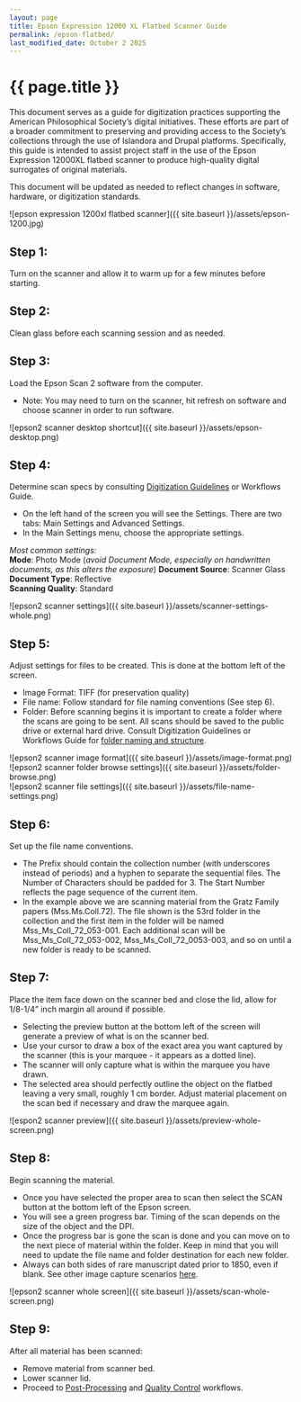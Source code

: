 ```yaml
---
layout: page
title: Epson Expression 12000 XL Flatbed Scanner Guide
permalink: /epson-flatbed/
last_modified_date: October 2 2025
---
```


# {{ page.title }}

This document serves as a guide for digitization practices supporting the American Philosophical Society’s digital initiatives. These efforts are part of a broader commitment to preserving and providing access to the Society’s collections through the use of Islandora and Drupal platforms. Specifically, this guide is intended to assist project staff in the use of the Epson Expression 12000XL flatbed scanner to produce high-quality digital surrogates of original materials.

This document will be updated as needed to reflect changes in software, hardware, or digitization standards.

![epson expression 1200xl flatbed scanner]({{ site.baseurl }}/assets/epson-1200.jpg)

## Step 1:  
Turn on the scanner and allow it to warm up for a few minutes before starting.  

## Step 2:  
Clean glass before each scanning session and as needed.  

## Step 3:  
Load the Epson Scan 2 software from the computer.
 * Note: You may need to turn on the scanner, hit refresh on software and choose scanner in order to run software.

![epson2 scanner desktop shortcut]({{ site.baseurl }}/assets/epson-desktop.png)

## Step 4:  
Determine scan specs by consulting [Digitization Guidelines](https://americanphilosophicalsociety.github.io/APS_digitization/digitization/#scanning-equipment-and-specifications) or Workflows Guide.
 * On the left hand of the screen you will see the Settings. There are two tabs: Main Settings and Advanced Settings.
 * In the Main Settings menu, choose the appropriate settings.  

*Most common settings:*  
**Mode**: Photo Mode (*avoid Document Mode, especially on handwritten documents, as this alters the exposure*) 
**Document Source**: Scanner Glass  
**Document Type**: Reflective  
**Scanning Quality**: Standard  

![epson2 scanner settings]({{ site.baseurl }}/assets/scanner-settings-whole.png)  

## Step 5:
Adjust settings for files to be created. This is done at the bottom left of the screen.
 * Image Format: TIFF (for preservation quality)
 * File name: Follow standard for file naming conventions (See step 6).
 * Folder: Before scanning begins it is important to create a folder where the scans are going to be sent. All scans should be saved to the public drive or external hard drive. Consult Digitization Guidelines or Workflows Guide for [folder naming and structure](https://americanphilosophicalsociety.github.io/APS_digitization/digitization/#file-storage).

![epson2 scanner image format]({{ site.baseurl }}/assets/image-format.png)  
![epson2 scanner folder browse settings]({{ site.baseurl }}/assets/folder-browse.png)  
![epson2 scanner file settings]({{ site.baseurl }}/assets/file-name-settings.png) 

## Step 6:  
Set up the file name conventions.
 * The Prefix should contain the collection number (with underscores instead of periods) and a hyphen to separate the sequential files. The Number of Characters should be padded for 3. The Start Number reflects the page sequence of the current item.
 * In the example above we are scanning material from the Gratz Family papers (Mss.Ms.Coll.72). The file shown is the 53rd folder in the collection and the first item in the folder will be named Mss_Ms_Coll_72_053-001. Each additional scan will be Mss_Ms_Coll_72_053-002, Mss_Ms_Coll_72_0053-003, and so on until a new folder is ready to be scanned.

## Step 7:  
Place the item face down on the scanner bed and close the lid, allow for 1/8-1/4” inch margin all around if possible.
 * Selecting the preview button at the bottom left of the screen will generate a preview of what is on the scanner bed.
 * Use your cursor to draw a box of the exact area you want captured by the scanner (this is your marquee - it appears as a dotted line).
 * The scanner will only capture what is within the marquee you have drawn.
 * The selected area should perfectly outline the object on the flatbed leaving a very small, roughly 1 cm border. Adjust material placement on the scan bed if necessary and draw the marquee again.

![espon2 scanner preview]({{ site.baseurl }}/assets/preview-whole-screen.png) 

## Step 8:
Begin scanning the material.
 * Once you have selected the proper area to scan then select the SCAN button at the bottom left of the Epson screen.
 * You will see a green progress bar. Timing of the scan depends on the size of the object and the DPI.
 * Once the progress bar is gone the scan is done and you can move on to the next piece of material within the folder. Keep in mind that you will need to update the file name and folder destination for each new folder.
 * Always can both sides of rare manuscript dated prior to 1850, even if blank. See other image capture scenarios [here](https://americanphilosophicalsociety.github.io/APS_digitization/digitization/#image-capture).

 ![epson2 scanner whole screen]({{ site.baseurl }}/assets/scan-whole-screen.png)  

## Step 9:
After all material has been scanned:
 * Remove material from scanner bed.
 * Lower scanner lid.
 * Proceed to [Post-Processing](https://americanphilosophicalsociety.github.io/APS_digitization/digitization/#post-processing) and [Quality Control](https://americanphilosophicalsociety.github.io/APS_digitization/digitization/#quality-control-measures) workflows.
  
